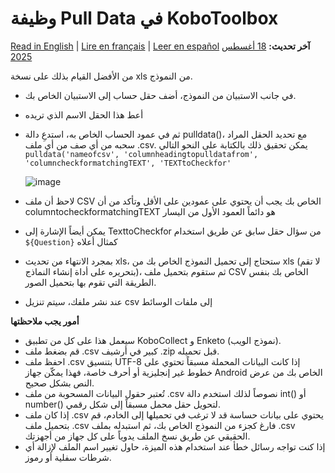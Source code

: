 # وظيفة Pull Data في KoboToolbox
<a href="../pull_data_kobotoolbox.html">Read in English</a> | <a href="../fr/pull_data_kobotoolbox.html">Lire en français</a> | <a href="../es/pull_data_kobotoolbox.html">Leer en español</a>
**آخر تحديث:** <a href="https://github.com/kobotoolbox/docs/blob/202f8e0e134d0695913bf6c5d5b52449c5e61e5d/source/pull_data_kobotoolbox.md" class="reference">18 أغسطس 2025</a>

من الأفضل القيام بذلك على نسخة xls من النموذج.

-   في جانب الاستبيان من النموذج، أضف حقل حساب إلى الاستبيان الخاص بك.
-   أعط هذا الحقل الاسم الذي تريده
-   ثم في عمود الحساب الخاص به، استدعِ دالة pulldata()، مع تحديد
    الحقل المراد سحبه من أي صف من أي ملف .csv. يمكن تحقيق ذلك
    بالكتابة على النحو التالي
    `pulldata('nameofcsv', 'columnheadingtopulldatafrom', 'columncheckformatchingTEXT', 'TEXTtoCheckfor'`

    ![image](/images/pull_data_kobotoolbox/xls.png)

-   لاحظ أن ملف CSV الخاص بك يجب أن يحتوي على عمودين على الأقل وتأكد من أن
    columntocheckformatchingTEXT هو دائماً العمود الأول من اليسار
-   يمكن أيضاً الإشارة إلى TexttoCheckfor من سؤال حقل سابق عن طريق
    استخدام `${Question}` كمثال أعلاه
-   بمجرد الانتهاء من تحديث xls، ستحتاج إلى تحميل النموذج الخاص بك
    من xls (لا تقم بتحريره على أداة إنشاء النماذج)، ثم ستقوم بتحميل ملف CSV الخاص بك
    بنفس الطريقة التي تقوم بها بتحميل الصور.
-   عند نشر ملفك، سيتم تنزيل csv إلى ملفات الوسائط

**أمور يجب ملاحظتها**

-   سيعمل هذا على كل من تطبيق KoboCollect و Enketo (نموذج الويب).
-   قم بضغط ملف .csv كبير في أرشيف .zip قبل تحميله.
-   احفظ ملف .csv بتنسيق UTF-8 إذا كانت البيانات المحملة مسبقاً تحتوي على خطوط غير إنجليزية
    أو أحرف خاصة، فهذا يمكّن جهاز Android الخاص بك من عرض النص
    بشكل صحيح.
-   تُعتبر حقول البيانات المسحوبة من ملف .csv نصوصاً
    لذلك استخدم دالة int() أو number() لتحويل حقل محمل مسبقاً
    إلى شكل رقمي.
-   إذا كان ملف .csv يحتوي على بيانات حساسة قد لا ترغب في تحميلها إلى
    الخادم، قم بتحميل ملف .csv فارغ كجزء من النموذج الخاص بك، ثم استبدله
    بملف .csv الحقيقي عن طريق نسخ الملف يدوياً على كل جهاز من أجهزتك.
-   إذا كنت تواجه رسائل خطأ عند استخدام هذه الميزة، حاول تغيير اسم الملف لإزالة أي شرطات سفلية أو رموز.